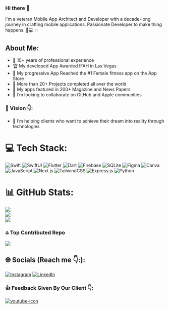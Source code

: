 ### Hi there 👋

I'm a veteran Mobile App Architect and Developer with a decade-long journey in crafting mobile applications. Passionate Developer to make thing happens. :iphone::computer: ✨

## About Me:

- 💎 10+ years of professional experience  
- 🏆 My developed App Awarded IFAH in Las Vegas 
- 🥇 My progressive App Reached the #1 Female fitness app on the App Store 
- :rocket: More than 20+ Projects completed all over the world 
- 🥇 My apps featured in 200+ Magazine and News Papers
- 👯 I’m looking to collaborate on GitHub and Apple communities

### :statue_of_liberty: Vision :point_down::
- 🌱 I’m helping clients who want to achieve their dream into reality through technologies

# 💻 Tech Stack:
![Swift](https://img.shields.io/badge/Swift-%23FA7343.svg?style=for-the-badge&logo=swift&logoColor=white) ![SwiftUI](https://img.shields.io/badge/SwiftUI-%2356B4FC.svg?style=for-the-badge&logo=swift&logoColor=white) ![Flutter](https://img.shields.io/badge/Flutter-%2302569B.svg?style=for-the-badge&logo=Flutter&logoColor=white) ![Dart](https://img.shields.io/badge/dart-%230175C2.svg?style=for-the-badge&logo=dart&logoColor=white) ![Firebase](https://img.shields.io/badge/Firebase-039BE5?style=for-the-badge&logo=Firebase&logoColor=white) ![SQLite](https://img.shields.io/badge/sqlite-%2307405e.svg?style=for-the-badge&logo=sqlite&logoColor=white) ![Figma](https://img.shields.io/badge/figma-%23F24E1E.svg?style=for-the-badge&logo=figma&logoColor=white) ![Canva](https://img.shields.io/badge/Canva-%2300C4CC.svg?style=for-the-badge&logo=Canva&logoColor=white)  ![JavaScript](https://img.shields.io/badge/javascript-%23323330.svg?style=for-the-badge&logo=javascript&logoColor=%23F7DF1E) ![Next.js](https://img.shields.io/badge/Next.js-%23000000.svg?style=for-the-badge&logo=next.js&logoColor=white) ![TailwindCSS](https://img.shields.io/badge/TailwindCSS-%2338B2AC.svg?style=for-the-badge&logo=tailwind-css&logoColor=white) ![Express.js](https://img.shields.io/badge/express.js-%23404d59.svg?style=for-the-badge&logo=express&logoColor=%2361DAFB) ![Python](https://img.shields.io/badge/python-3670A0?style=for-the-badge&logo=python&logoColor=ffdd54)
# 📊 GitHub Stats:
![](https://github-readme-stats.vercel.app/api?username=shahsaumil2001&theme=algolia&hide_border=true&include_all_commits=true&count_private=true)<br/>
![](https://github-readme-streak-stats.herokuapp.com/?user=shahsaumil2001&theme=algolia&hide_border=true)<br/>
![](https://github-readme-stats.vercel.app/api/top-langs/?username=shahsaumil2001&theme=algolia&hide_border=true&include_all_commits=true&count_private=true&layout=compact)

### 🔝 Top Contributed Repo
![](https://github-contributor-stats.vercel.app/api?username=shahsaumil2001&limit=5&theme=algolia&combine_all_yearly_contributions=true)

## 🌐 Socials (Reach me :point_down::):
[![Instagram](https://img.shields.io/badge/Instagram-%23E4405F.svg?logo=Instagram&logoColor=white)](https://www.instagram.com/adeptdevtips) [![LinkedIn](https://img.shields.io/badge/LinkedIn-%230077B5.svg?logo=linkedin&logoColor=white)](https://www.linkedin.com/in/saumil-shah-b954b9101/) 

### :+1: Feedback Given By Our Client :point_down::
[![youtube-icon](https://user-images.githubusercontent.com/56787966/180598791-640ed7cb-837e-4d0b-ab24-b3315735b423.png)](https://www.youtube.com/watch?v=c5xyJfBsjp0&feature=emb_imp_woyt) 
